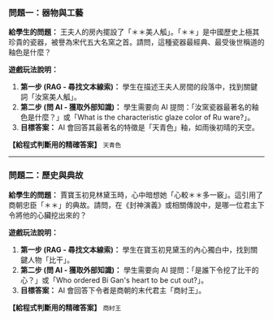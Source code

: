 ### **問題一：器物與工藝**

**給學生的問題：**
王夫人的房內擺設了「＊＊美人觚」。「＊＊」是中國歷史上極其珍貴的瓷器，被譽為宋代五大名窯之首。請問，這種瓷器最經典、最受後世稱道的釉色是什麼？

**遊戲玩法說明：**
1.  **第一步 (RAG - 尋找文本線索)：** 學生在描述王夫人房間的段落中，找到關鍵詞「汝窯美人觚」。
2.  **第二步 (問 AI - 獲取外部知識)：** 學生需要向 AI 提問：「汝窯瓷器最著名的釉色是什麼？」或「What is the characteristic glaze color of Ru ware?」。
3.  **目標答案：** AI 會回答其最著名的特徵是「天青色」釉，如雨後初晴的天空。

**【給程式判斷用的精確答案】**
`天青色`

---

### **問題二：歷史與典故**

**給學生的問題：**
賈寶玉初見林黛玉時，心中暗想她「心較＊＊多一竅」。這引用了商朝忠臣「＊＊」的典故。請問，在《封神演義》或相關傳說中，是哪一位君主下令將他的心臟挖出來的？

**遊戲玩法說明：**
1.  **第一步 (RAG - 尋找文本線索)：** 學生在寶玉初見黛玉的內心獨白中，找到關鍵人物「比干」。
2.  **第二步 (問 AI - 獲取外部知識)：** 學生需要向 AI 提問：「是誰下令挖了比干的心？」或「Who ordered Bi Gan's heart to be cut out?」。
3.  **目標答案：** AI 會回答下令者是商朝的末代君主「商紂王」。

**【給程式判斷用的精確答案】**
`商紂王`